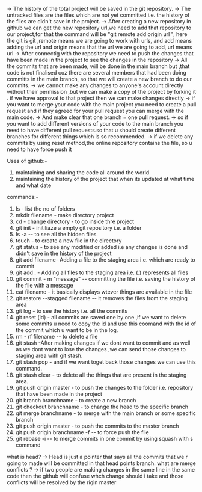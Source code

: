 -> The history of the total project will be saved in the git repository.
-> The untracked files are the files which are not yet committed i.e. the history of the files are didn't save in the project.
-> After creating a new repository in github we can get the new repository url,we need to add that repository to our project,for that the command will be "git remote add origin url ",
here the git is git ,remote means we are going to work with urls, and add means adding the url
and origin means that the url we are going to add, url means url
-> After connectig with the repository we need to push the changes that have been made in the project to see the changes in the repository
-> All the commits that are been made, will be done in the main branch but ,that code is not finalised coz there are several members that had been doing committs in the main branch, so that we will create a new branch to do our commits.
-> we cannot make any changes to anyone's account directly without their permission ,but we can make a copy of the project by forking it . if we have approval to that project then we can make changes directly
-> if you want to merge your code with the main project you need to create a pull request and if they agreed for your pull request you can merge with the main code.
-> And make clear that one branch = one pull request.
-> so if you want to add different versions of your code to the main branch you need to have different pull requests.so that u should create different branches for different things which is so recommended.
-> if we delete any commits by using reset method,the online repository contains the file, so u need to have force push it

Uses of github:-

1. maintaining and sharing the code all around the world
2. maintaining the history of the project that when its updated at what time and what date

commands:-

1. ls - list the no of folders
2. mkdir filename - make directory project
3. cd - change directory - to go inside thre project
4. git init - initiliaze a empty git repository i.e. a folder
5. ls -a -- to see all the hidden files
6. touch - to create a new file in the directory
7. git status - to see any modified or added i.e any changes is done and didn't save in the history of the project
8. git add filename- Adding a file to the staging area i.e. which are ready to commit
9. git add . - Adding all files to the staging area i.e. (.) represents all files
10. git commit - m "message" -- committing the file i.e. saving the history of the file with a message
11. cat filename - it basically displays wtever things are available in the file
12. git restore --stagged filename -- it removes the files from the staging area
13. git log - to see the history i.e. all the commits
14. git reset (id) - all commits are saved one by one ,if we want to delete some commits u need to copy the id and use this coomand with the id of the commit which u want to be in the log.
15. rm - rf filename -- to delete a file
16. git stash -After making changes if we dont want to commit and as well as we dont want to lose the changes ,we can send those changes to staging area with git stash.
17. git stash pop - and if we want toget back those changes we can use this command.
18. git stash clear - to delete all the things that are present in the staging area.
19. git push origin master - to push the changes to the folder i.e. repository that have been made in the project
20. git branch branchname - to create a new branch
21. git checkout branchname - to change the head to the specific branch
22. git merge branchname - to merge with the main branch or some specific branch
23. git push origin master - to push the commits to the master branch
24. git push origin branchname -f -- to force push the file
25. git rebase -i -- to merge commits in one commit by using squash with s command

what is head?
-> Head is just a pointer that says all the commits that we r going to made will be committed in that head points branch.
what are merge conflicts ?
-> if two people are making changes in the same line in the same code then the github will confuse whch change should i take and those conflicts will be resolved by the rigin master
